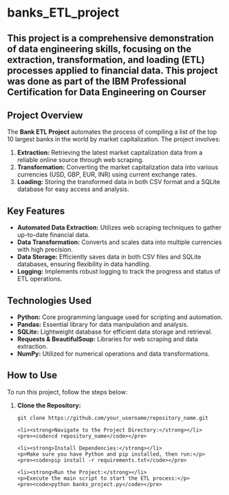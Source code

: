 # banks_ETL_project
## This project is a comprehensive demonstration of data engineering skills, focusing on the extraction, transformation, and loading (ETL) processes applied to financial data. This project was done as part of the IBM Professional Certification for Data Engineering on Courser

<h2>Project Overview</h2>

<p>The <strong>Bank ETL Project</strong> automates the process of compiling a list of the top 10 largest banks in the world by market capitalization. The project involves:</p>
<ol>
    <li><strong>Extraction:</strong> Retrieving the latest market capitalization data from a reliable online source through web scraping.</li>
    <li><strong>Transformation:</strong> Converting the market capitalization data into various currencies (USD, GBP, EUR, INR) using current exchange rates.</li>
    <li><strong>Loading:</strong> Storing the transformed data in both CSV format and a SQLite database for easy access and analysis.</li>
</ol>

<h2>Key Features</h2>

<ul>
    <li><strong>Automated Data Extraction:</strong> Utilizes web scraping techniques to gather up-to-date financial data.</li>
    <li><strong>Data Transformation:</strong> Converts and scales data into multiple currencies with high precision.</li>
    <li><strong>Data Storage:</strong> Efficiently saves data in both CSV files and SQLite databases, ensuring flexibility in data handling.</li>
    <li><strong>Logging:</strong> Implements robust logging to track the progress and status of ETL operations.</li>
</ul>

<h2>Technologies Used</h2>

<ul>
    <li><strong>Python:</strong> Core programming language used for scripting and automation.</li>
    <li><strong>Pandas:</strong> Essential library for data manipulation and analysis.</li>
    <li><strong>SQLite:</strong> Lightweight database for efficient data storage and retrieval.</li>
    <li><strong>Requests &amp; BeautifulSoup:</strong> Libraries for web scraping and data extraction.</li>
    <li><strong>NumPy:</strong> Utilized for numerical operations and data transformations.</li>
</ul>

<h2>How to Use</h2>

<p>To run this project, follow the steps below:</p>
<ol>
    <li><strong>Clone the Repository:</strong></li>
    <pre><code>git clone https://github.com/your_username/repository_name.git</code></pre>

    <li><strong>Navigate to the Project Directory:</strong></li>
    <pre><code>cd repository_name</code></pre>

    <li><strong>Install Dependencies:</strong></li>
    <p>Make sure you have Python and pip installed, then run:</p>
    <pre><code>pip install -r requirements.txt</code></pre>

    <li><strong>Run the Project:</strong></li>
    <p>Execute the main script to start the ETL process:</p>
    <pre><code>python banks_project.py</code></pre>
</ol>
